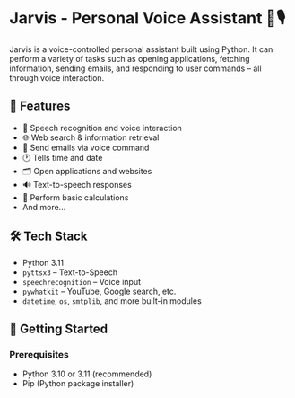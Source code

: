 # Jarvis - Personal Voice Assistant 🤖🎙️

Jarvis is a voice-controlled personal assistant built using Python. It can perform a variety of tasks such as opening applications, fetching information, sending emails, and responding to user commands – all through voice interaction.

## 🧠 Features

- 🎤 Speech recognition and voice interaction
- 🌐 Web search & information retrieval
- 📧 Send emails via voice command
- 🕐 Tells time and date
- 🗂️ Open applications and websites
- 🔊 Text-to-speech responses
- 🧮 Perform basic calculations
- And more...

## 🛠️ Tech Stack

- Python 3.11
- `pyttsx3` – Text-to-Speech
- `speechrecognition` – Voice input
- `pywhatkit` – YouTube, Google search, etc.
- `datetime`, `os`, `smtplib`, and more built-in modules

## 🚀 Getting Started

### Prerequisites

- Python 3.10 or 3.11 (recommended)
- Pip (Python package installer)


